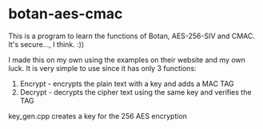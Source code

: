 # botan-aes-cmac
This is a program to learn the functions of Botan, AES-256-SIV and CMAC. It's secure..., I think. :))

I made this on my own using the examples on their website and my own luck.
It is very simple to use since it has only 3 functions:
1) Encrypt - encrypts the plain text with a key and adds a MAC TAG
2) Decrypt - decrypts the cipher text using the same key and verifies the TAG

key_gen.cpp creates a key for the 256 AES encryption
